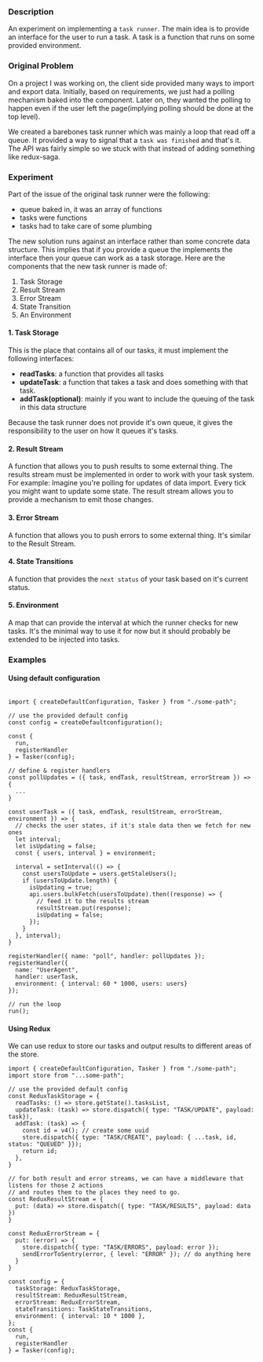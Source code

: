 ### Description
An experiment on implementing a `task runner`. The main idea is to provide an interface for the user to run a task. A task is a function that runs on some provided environment.

### Original Problem
On a project I was working on, the client side provided many ways to import and export data. Initially, based on requirements, we just had a polling mechanism baked into the component. Later on, they wanted the polling to happen even if the user left the page(implying polling should be done at the top level).

We created a barebones task runner which was mainly a loop that read off a queue. It provided a way to signal that a `task was finished` and that's it. The API was fairly simple so we stuck with that instead of adding something like redux-saga.

### Experiment
Part of the issue of the original task runner were the following:

- queue baked in, it was an array of functions
- tasks were functions
- tasks had to take care of some plumbing

The new solution runs against an interface rather than some concrete data structure. This implies that if you provide a queue the implements the interface then your queue can work as a task storage. Here are the components that the new task runner is made of:

1. Task Storage
2. Result Stream
3. Error Stream
4. State Transition
5. An Environment

#### 1. Task Storage
This is the place that contains all of our tasks, it must implement the following interfaces:

- **readTasks**: a function that provides all tasks
- **updateTask**: a function that takes a task and does something with that task.
- **addTask(optional)**: mainly if you want to include the queuing of the task in this data structure

Because the task runner does not provide it's own queue, it gives the responsibility to the user on how it queues it's tasks.

#### 2. Result Stream
A function that allows you to push results to some external thing. The results stream must be implemented in order to work with your task system. For example:  Imagine you're polling for updates of data import.  Every tick you might want to update some state. The result stream allows you to provide a mechanism to emit those changes.

#### 3. Error Stream
A function that allows you to push errors to some external thing. It's similar to the Result Stream.

#### 4. State Transitions
A function that provides the `next status` of your task based on it's current status.

#### 5. Environment
A map that can provide the interval at which the runner checks for new tasks. It's the minimal way to use it for now but it should probably be extended to be injected into tasks.

### Examples

#### Using default configuration

```

import { createDefaultConfiguration, Tasker } from "./some-path";

// use the provided default config
const config = createDefaultconfiguration();

const {
  run,
  registerHandler
} = Tasker(config);

// define & register handlers
const pollUpdates = ({ task, endTask, resultStream, errorStream }) => {
  ...
}

const userTask = ({ task, endTask, resultStream, errorStream, environment }) => {
  // checks the user states, if it's stale data then we fetch for new ones
  let interval;
  let isUpdating = false;
  const { users, interval } = environment;

  interval = setInterval(() => {
    const usersToUpdate = users.getStaleUsers();
    if (usersToUpdate.length) {
      isUpdating = true;
      api.users.bulkFetch(usersToUpdate).then((response) => {
        // feed it to the results stream
        resultStream.put(response);
        isUpdating = false;
      });
    }
  }, interval);
}

registerHandler({ name: "poll", handler: pollUpdates });
registerHandler({ 
  name: "UserAgent", 
  handler: userTask,
  environment: { interval: 60 * 1000, users: users}
});

// run the loop
run();

```

#### Using Redux
We can use redux to store our tasks and output results to different areas of the store.

```
import { createDefaultConfiguration, Tasker } from "./some-path";
import store from "...some-path";

// use the provided default config
const ReduxTaskStorage = {
  readTasks: () => store.getState().tasksList,
  updateTask: (task) => store.dispatch({ type: "TASK/UPDATE", payload: task}),
  addTask: (task) => {
    const id = v4(); // create some uuid
    store.dispatch({ type: "TASK/CREATE", payload: { ...task, id, status: "QUEUED" }});
    return id;
  },
}

// for both result and error streams, we can have a middleware that listens for those 2 actions
// and routes them to the places they need to go.
const ReduxResultStream = {
  put: (data) => store.dispatch({ type: "TASK/RESULTS", payload: data })
}

const ReduxErrorStream = {
  put: (error) => {
    store.dispatch({ type: "TASK/ERRORS", payload: error });
    sendErrorToSentry(error, { level: "ERROR" }); // do anything here
  }
}

const config = {
  taskStorage: ReduxTaskStorage,
  resultStream: ReduxResultStream,
  errorStream: ReduxErrorStream,
  stateTransitions: TaskStateTransitions,
  environment: { interval: 10 * 1000 },
};
const {
  run,
  registerHandler
} = Tasker(config);
```
